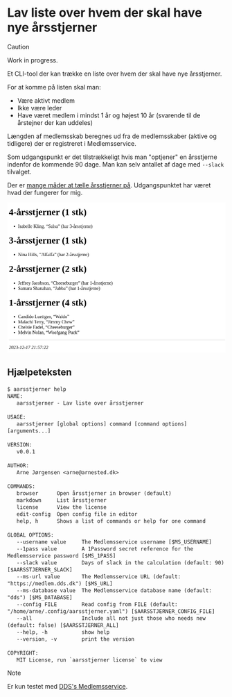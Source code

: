 # Lav liste over hvem der skal have nye årsstjerner

> [!CAUTION]
> Work in progress.

Et CLI-tool der kan trække en liste over hvem der skal have nye
årsstjerner.

For at komme på listen skal man:

- Være aktivt medlem
- Ikke være leder
- Have været medlem i mindst 1 år og højest 10 år (svarende til de
  årstejner der kan uddeles)

Længden af medlemsskab beregnes ud fra de medlemsskaber (aktive og
tidligere) der er registreret i Medlemsservice.

Som udgangspunkt er det tilstrækkeligt hvis man "optjener" en
årsstjerne indenfor de kommende 90 dage. Man kan selv antallet af dage
med `--slack` tilvalget.

Der er [mange måder at tælle årsstjerner
på](https://www.facebook.com/groups/6581285931/posts/10160729337995932/). Udgangspunktet
har været hvad der fungerer for mig.

![Listen som den åbnes i browseren](docs/aarsstjerner.png)

## Hjælpeteksten

```console
$ aarsstjerner help
NAME:
   aarsstjerner - Lav liste over årsstjerner

USAGE:
   aarsstjerner [global options] command [command options] [arguments...]

VERSION:
   v0.0.1

AUTHOR:
   Arne Jørgensen <arne@arnested.dk>

COMMANDS:
   browser      Open årsstjerner in browser (default)
   markdown     List årsstjerner
   license      View the license
   edit-config  Open config file in editor
   help, h      Shows a list of commands or help for one command

GLOBAL OPTIONS:
   --username value     The Medlemsservice username [$MS_USERNAME]
   --1pass value        A 1Password secret reference for the Medlemsservice password [$MS_1PASS]
   --slack value        Days of slack in the calculation (default: 90) [$AARSSTJERNER_SLACK]
   --ms-url value       The Medlemsservice URL (default: "https://medlem.dds.dk") [$MS_URL]
   --ms-database value  The Medlemsservice database name (default: "dds") [$MS_DATABASE]
   --config FILE        Read config from FILE (default: "/home/arne/.config/aarsstjerner.yaml") [$AARSSTJERNER_CONFIG_FILE]
   --all                Include all not just those who needs new (default: false) [$AARSSTJERNER_ALL]
   --help, -h           show help
   --version, -v        print the version

COPYRIGHT:
   MIT License, run `aarsstjerner license` to view
```

> [!NOTE]
> Er kun testet med [DDS's Medlemsservice](https://medlem.dds.dk).
